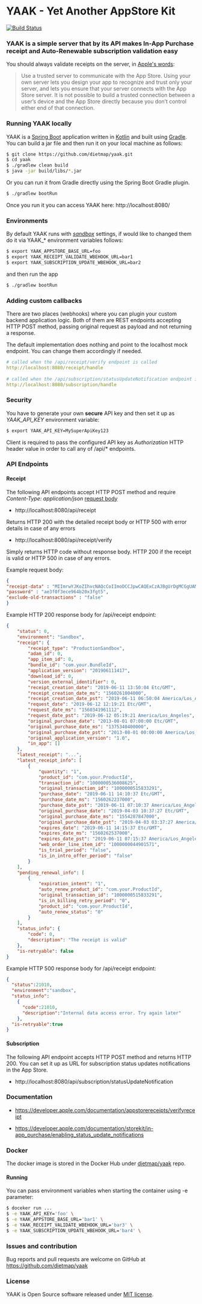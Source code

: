 YAAK - Yet Another AppStore Kit
======

[![Build Status](https://travis-ci.com/dietmap/yaak.svg?branch=master)](https://travis-ci.com/dietmap/yaak)

### YAAK is a simple server that by its API makes In-App Purchase receipt and Auto-Renewable subscription validation easy

You should always validate receipts on the server, in [Apple's words](https://developer.apple.com/library/ios/releasenotes/General/ValidateAppStoreReceipt/Chapters/ValidateRemotely.html#//apple_ref/doc/uid/TP40010573-CH104-SW1):
> Use a trusted server to communicate with the App Store. Using your own server lets you design your app to recognize and trust only your server, and lets you ensure that your server connects with the App Store server. It is not possible to build a trusted connection between a user’s device and the App Store directly because you don’t control either end of that connection.

### Running YAAK locally

YAAK is a [Spring Boot](https://spring.io/projects/spring-boot) application written in [Kotlin](https://kotlinlang.org/) and built using [Gradle](https://gradle.org/). 
You can build a jar file and then run it on your local machine as follows:


```bash
$ git clone https://github.com/dietmap/yaak.git
$ cd yaak
$ ./gradlew clean build
$ java -jar build/libs/*.jar
```

Or you can run it from Gradle directly using the Spring Boot Gradle plugin. 

```bash
$ ./gradlew bootRun
```

Once you run it you can access YAAK here: http://localhost:8080/


### Environments
By default YAAK runs with [*sandbox*](./src/main/resources/application.yml) settings, if would like to changed them 
do it via YAAK_* environment variables follows:

```bash
$ export YAAK_APPSTORE_BASE_URL=foo
$ export YAAK_RECEIPT_VALIDATE_WBEHOOK_URL=bar1
$ export YAAK_SUBSCRIPTION_UPDATE_WBEHOOK_URL=bar2
```

and then run the app

```bash
$ ./gradlew bootRun
```

### Adding custom callbacks

There are two places (webhooks) where you can plugin your custom backend application logic.
Both of them are REST endpoints accepting HTTP POST method, passing original request as payload and not returning a response.

The default implementation does nothing and point to the localhost mock endpoint. You can change them accordingly if needed.

```yaml
# called when the /api/receipt/verify endpoint is called
http://localhost:8080/receipt/handle
  
# called when the /api/subscription/statusUpdateNotification endpoint is called
http://localhost:8080/subscription/handle
```

### Security

You have to generate your own **secure** API key and then set it up as *YAAK_API_KEY* environment variable:
 
```bash
$ export YAAK_API_KEY=MySuperApiKey123
```
 
Client is required to pass the configured API key as *Authorization* HTTP header value in order to call any of /api/* endpoints.

### API Endpoints

#### Receipt

The following API endpoints accept HTTP POST method and require *Content-Type: application/json* [request body](https://developer.apple.com/documentation/appstorereceipts/requestbody)

* http://localhost:8080/api/receipt

Returns HTTP 200 with the detailed receipt body or HTTP 500 with error details in case of any errors

* http://localhost:8080/api/receipt/verify 

Simply returns HTTP code without response body. HTTP 200 if the receipt is valid or HTTP 500 in case of any errors.


Example request body:

```json
{
"receipt-data" : "MIImrwYJKoZIhvcNAQcCoIImoDCCJpwCAQExCzAJBgUrDgMCGgUAMIIWUAYJKoZIhvc...",
"password" : "ae3f0f3ece964b20x3fgt5",
"exclude-old-transactions" : "false"
}
```

Example HTTP 200 response body for /api/receipt endpoint:

```json
{
    "status": 0,
    "environment": "Sandbox",
    "receipt": {
        "receipt_type": "ProductionSandbox",
        "adam_id": 0,
        "app_item_id": 0,
        "bundle_id": "com.your.BundleId",
        "application_version": "201906111417",
        "download_id": 0,
        "version_external_identifier": 0,
        "receipt_creation_date": "2019-06-11 13:50:04 Etc/GMT",
        "receipt_creation_date_ms": "1560261004000",
        "receipt_creation_date_pst": "2019-06-11 06:50:04 America/Los_Angeles",
        "request_date": "2019-06-12 12:19:21 Etc/GMT",
        "request_date_ms": "1560341961112",
        "request_date_pst": "2019-06-12 05:19:21 America/Los_Angeles",
        "original_purchase_date": "2013-08-01 07:00:00 Etc/GMT",
        "original_purchase_date_ms": "1375340400000",
        "original_purchase_date_pst": "2013-08-01 00:00:00 America/Los_Angeles",
        "original_application_version": "1.0",
        "in_app": []
    },
    "latest_receipt": "...",
    "latest_receipt_info": [
        {
            "quantity": "1",
            "product_id": "com.your.ProductId",
            "transaction_id": "1000000536008625",
            "original_transaction_id": "1000000515833291",
            "purchase_date": "2019-06-11 14:10:37 Etc/GMT",
            "purchase_date_ms": "1560262237000",
            "purchase_date_pst": "2019-06-11 07:10:37 America/Los_Angeles",
            "original_purchase_date": "2019-04-03 10:37:27 Etc/GMT",
            "original_purchase_date_ms": "1554287847000",
            "original_purchase_date_pst": "2019-04-03 03:37:27 America/Los_Angeles",
            "expires_date": "2019-06-11 14:15:37 Etc/GMT",
            "expires_date_ms": "1560262537000",
            "expires_date_pst": "2019-06-11 07:15:37 America/Los_Angeles",
            "web_order_line_item_id": "1000000044901571",
            "is_trial_period": "false",
            "is_in_intro_offer_period": "false"
        }
    ],
    "pending_renewal_info": [
        {
            "expiration_intent": "1",
            "auto_renew_product_id": "com.your.ProductId",
            "original_transaction_id": "1000000515833291",
            "is_in_billing_retry_period": "0",
            "product_id": "com.your.ProductId",
            "auto_renew_status": "0"
        }
    ],
    "status_info": {
        "code": 0,
        "description": "The receipt is valid"
    },
    "is-retryable": false
}
```

Example HTTP 500 response body for /api/receipt endpoint:

```json
{
  "status":21010,
  "environment":"sandbox",
  "status_info":
    {
      "code":21010,
      "description":"Internal data access error. Try again later"
    },
  "is-retryable":true
}
```

#### Subscription

The following API endpoint accepts HTTP POST method and returns HTTP 200. 
You can set it up as URL for subscription status updates notifications in the App Store.

* http://localhost:8080/api/subscription/statusUpdateNotification

### Documentation

* https://developer.apple.com/documentation/appstorereceipts/verifyreceipt

* https://developer.apple.com/documentation/storekit/in-app_purchase/enabling_status_update_notifications

### Docker

The docker image is stored in the Docker Hub under [dietmap/yaak](https://cloud.docker.com/repository/docker/dietmap/yaak) repo.

#### Running

You can pass environment variables when starting the container using -e parameter:

```bash
$ doceker run ...
$ -e YAAK_API_KEY='foo' \
$ -e YAAK_APPSTORE_BASE_URL='bar1' \
$ -e YAAK_RECEIPT_VALIDATE_WBEHOOK_URL='bar3' \
$ -e YAAK_SUBSCRIPTION_UPDATE_WBEHOOK_URL='bar4' \
```

### Issues and contribution

Bug reports and pull requests are welcome on GitHub at https://github.com/dietmap/yaak

### License

YAAK is Open Source software released under [MIT license](./LICENSE.txt).